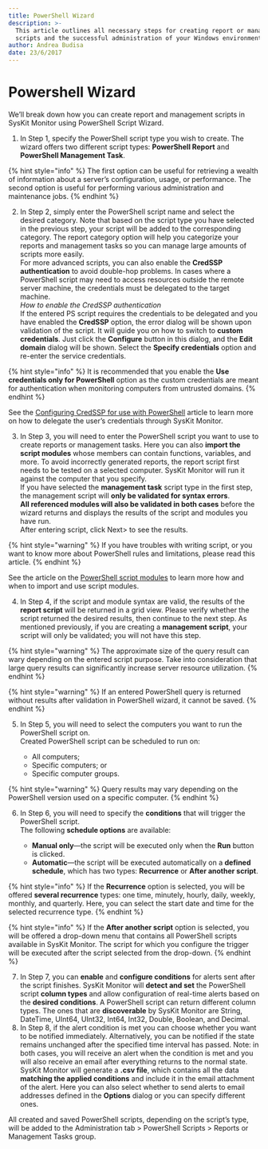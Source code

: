```yaml
---
title: PowerShell Wizard
description: >-
  This article outlines all necessary steps for creating report or management
  scripts and the successful administration of your Windows environments.
author: Andrea Budisa
date: 23/6/2017
---
```


# Powershell Wizard

We’ll break down how you can create report and management scripts in SysKit Monitor using PowerShell Script Wizard.

1. In Step 1, specify the PowerShell script type you wish to create. The wizard offers two different script types: **PowerShell Report** and **PowerShell Management Task**.

{% hint style="info" %}
The first option can be useful for retrieving a wealth of information about a server’s configuration, usage, or performance. The second option is useful for performing various administration and maintenance jobs.
{% endhint %}

2. In Step 2, simply enter the PowerShell script name and select the desired category. Note that based on the script type you have selected in the previous step, your script will be added to the corresponding category. The report category option will help you categorize your reports and management tasks so you can manage large amounts of scripts more easily.  
   For more advanced scripts, you can also enable the **CredSSP authentication** to avoid double-hop problems. In cases where a PowerShell script may need to access resources outside the remote server machine, the credentials must be delegated to the target machine.  
   _How to enable the CredSSP authentication_  
   If the entered PS script requires the credentials to be delegated and you have enabled the **CredSSP** option, the error dialog will be shown upon validation of the script. It will guide you on how to switch to **custom credentials**. Just click the **Configure** button in this dialog, and the **Edit domain** dialog will be shown. Select the **Specify credentials** option and re-enter the service credentials.

{% hint style="info" %}
It is recommended that you enable the __Use credentials only for PowerShell__ option as the custom credentials are meant for authentication when monitoring computers from untrusted domains.
{% endhint %}

   See the [Configuring CredSSP for use with PowerShell](../../troubleshooting/credssp-for-use-with-powershell.md) article to learn more on how to delegate the user’s credentials through SysKit Monitor.

3. In Step 3, you will need to enter the PowerShell script you want to use to create reports or management tasks. Here you can also **import the script modules** whose members can contain functions, variables, and more. To avoid incorrectly generated reports, the report script first needs to be tested on a selected computer. SysKit Monitor will run it against the computer that you specify.  
   If you have selected the **management task** script type in the first step, the management script will **only be validated for syntax errors**.  
   **All referenced modules will also be validated in both cases** before the wizard returns and displays the results of the script and modules you have run.  
   After entering script, click Next&gt; to see the results.

{% hint style="warning" %}
If you have troubles with writing script, or you want to know more about PowerShell rules and limitations, please read this article.
{% endhint %}

   See the article on the [PowerShell script modules](import-and-use-ps-script-modules.md) to learn more how and when to import and use script modules.

4. In Step 4, if the script and module syntax are valid, the results of the **report script** will be returned in a grid view. Please verify whether the script returned the desired results, then continue to the next step. As mentioned previously, if you are creating a **management script**, your script will only be validated; you will not have this step.

{% hint style="warning" %}
The approximate size of the query result can wary depending on the entered script purpose. Take into consideration that large query results can significantly increase server resource utilization.
{% endhint %}

{% hint style="warning" %}
If an entered PowerShell query is returned without results after validation in PowerShell wizard, it cannot be saved.
{% endhint %}

5. In Step 5, you will need to select the computers you want to run the PowerShell script on.  
   Created PowerShell script can be scheduled to run on:

   * All computers;
   * Specific computers; or
   * Specific computer groups.

{% hint style="warning" %}
Query results may vary depending on the PowerShell version used on a specific computer.
{% endhint %}

6. In Step 6, you will need to specify the **conditions** that will trigger the PowerShell script.  
   The following **schedule options** are available:

   * **Manual only**—the script will be executed only when the **Run** button is clicked.
   * **Automatic**—the script will be executed automatically on a **defined schedule**, which has two types: **Recurrence** or **After another script**.

{% hint style="info" %}
If the __Recurrence__ option is selected, you will be offered __several recurrence__ types: one time, minutely, hourly, daily, weekly, monthly, and quarterly. Here, you can select the start date and time for the selected recurrence type.
{% endhint %}
   
{% hint style="info" %}
If the __After another script__ option is selected, you will be offered a drop-down menu that contains all PowerShell scripts available in SysKit Monitor. The script for which you configure the trigger will be executed after the script selected from the drop-down.
{% endhint %}

7. In Step 7, you can **enable** and **configure conditions** for alerts sent after the script finishes. SysKit Monitor will **detect and set** the PowerShell script **column types** and allow configuration of real-time alerts based on the **desired conditions**. A PowerShell script can return different column types. The ones that are **discoverable** by SysKit Monitor are String, DateTime, UInt64, UInt32, Int64, Int32, Double, Boolean, and Decimal.
8. In Step 8, if the alert condition is met you can choose whether you want to be notified immediately. Alternatively, you can be notified if the state remains unchanged after the specified time interval has passed. Note: in both cases, you will receive an alert when the condition is met and you will also receive an email after everything returns to the normal state. SysKit Monitor will generate a **.csv file**, which contains all the data **matching the applied conditions** and include it in the email attachment of the alert. Here you can also select whether to send alerts to email addresses defined in the **Options** dialog or you can specify different ones.

All created and saved PowerShell scripts, depending on the script’s type, will be added to the Administration tab &gt; PowerShell Scripts &gt; Reports or Management Tasks group.

